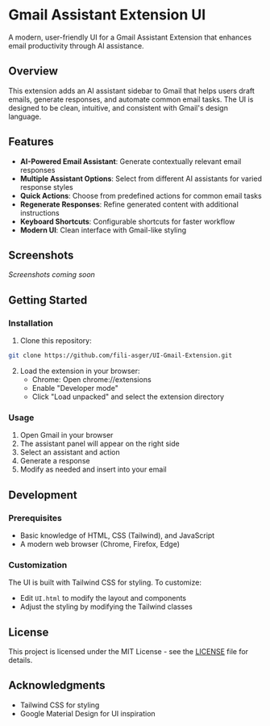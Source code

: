 # Gmail Assistant Extension UI

A modern, user-friendly UI for a Gmail Assistant Extension that enhances email productivity through AI assistance.

## Overview

This extension adds an AI assistant sidebar to Gmail that helps users draft emails, generate responses, and automate common email tasks. The UI is designed to be clean, intuitive, and consistent with Gmail's design language.

## Features

- **AI-Powered Email Assistant**: Generate contextually relevant email responses
- **Multiple Assistant Options**: Select from different AI assistants for varied response styles
- **Quick Actions**: Choose from predefined actions for common email tasks
- **Regenerate Responses**: Refine generated content with additional instructions
- **Keyboard Shortcuts**: Configurable shortcuts for faster workflow
- **Modern UI**: Clean interface with Gmail-like styling

## Screenshots

_Screenshots coming soon_

## Getting Started

### Installation

1. Clone this repository:

```bash
git clone https://github.com/fili-asger/UI-Gmail-Extension.git
```

2. Load the extension in your browser:
   - Chrome: Open chrome://extensions
   - Enable "Developer mode"
   - Click "Load unpacked" and select the extension directory

### Usage

1. Open Gmail in your browser
2. The assistant panel will appear on the right side
3. Select an assistant and action
4. Generate a response
5. Modify as needed and insert into your email

## Development

### Prerequisites

- Basic knowledge of HTML, CSS (Tailwind), and JavaScript
- A modern web browser (Chrome, Firefox, Edge)

### Customization

The UI is built with Tailwind CSS for styling. To customize:

- Edit `UI.html` to modify the layout and components
- Adjust the styling by modifying the Tailwind classes

## License

This project is licensed under the MIT License - see the [LICENSE](LICENSE) file for details.

## Acknowledgments

- Tailwind CSS for styling
- Google Material Design for UI inspiration
